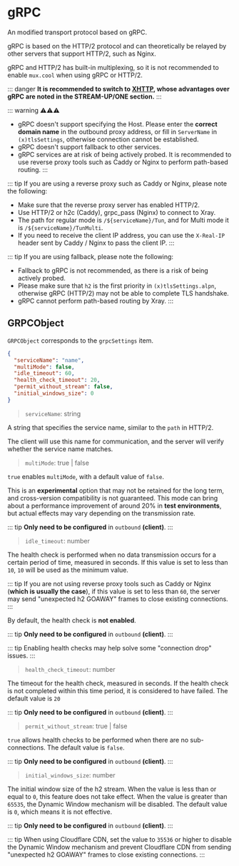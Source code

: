 # gRPC

An modified transport protocol based on gRPC.

gRPC is based on the HTTP/2 protocol and can theoretically be relayed by other servers that support HTTP/2, such as Nginx.

gRPC and HTTP/2 has built-in multiplexing, so it is not recommended to enable `mux.cool` when using gRPC or HTTP/2.

::: danger
**It is recommended to switch to [XHTTP](https://github.com/XTLS/Xray-core/discussions/4113), whose advantages over gRPC are noted in the STREAM-UP/ONE section.**
:::

::: warning ⚠⚠⚠

- gRPC doesn't support specifying the Host. Please enter the **correct domain name** in the outbound proxy address, or fill in `ServerName` in `(x)tlsSettings`, otherwise connection cannot be established.
- gRPC doesn't support fallback to other services.
- gRPC services are at risk of being actively probed. It is recommended to use reverse proxy tools such as Caddy or Nginx to perform path-based routing.
  :::

::: tip
If you are using a reverse proxy such as Caddy or Nginx, please note the following:

- Make sure that the reverse proxy server has enabled HTTP/2.
- Use HTTP/2 or h2c (Caddy), grpc_pass (Nginx) to connect to Xray.
- The path for regular mode is `/${serviceName}/Tun`, and for Multi mode it is `/${serviceName}/TunMulti`.
- If you need to receive the client IP address, you can use the `X-Real-IP` header sent by Caddy / Nginx to pass the client IP.
  :::

::: tip
If you are using fallback, please note the following:

- Fallback to gRPC is not recommended, as there is a risk of being actively probed.
- Please make sure that `h2` is the first priority in `(x)tlsSettings.alpn`, otherwise gRPC (HTTP/2) may not be able to complete TLS handshake.
- gRPC cannot perform path-based routing by Xray.
  :::

## GRPCObject

`GRPCObject` corresponds to the `grpcSettings` item.

```json
{
  "serviceName": "name",
  "multiMode": false,
  "idle_timeout": 60,
  "health_check_timeout": 20,
  "permit_without_stream": false,
  "initial_windows_size": 0
}
```

> `serviceName`: string

A string that specifies the service name, similar to the `path` in HTTP/2.

The client will use this name for communication, and the server will verify whether the service name matches.

> `multiMode`: true | false <Badge text="BETA" type="warning"/>

`true` enables `multiMode`, with a default value of `false`.

This is an **experimental** option that may not be retained for the long term, and cross-version compatibility is not guaranteed. This mode can bring about a performance improvement of around 20% in **test environments**, but actual effects may vary depending on the transmission rate.

::: tip
**Only need to be configured** in `outbound` **(client)**.
:::

> `idle_timeout`: number

The health check is performed when no data transmission occurs for a certain period of time, measured in seconds. If this value is set to less than `10`, `10` will be used as the minimum value.

::: tip
If you are not using reverse proxy tools such as Caddy or Nginx (**which is usually the case**), if this value is set to less than `60`, the server may send "unexpected h2 GOAWAY" frames to close existing connections.
:::

By default, the health check is **not enabled**.

::: tip
**Only need to be configured** in `outbound` **(client)**.
:::

::: tip
Enabling health checks may help solve some "connection drop" issues.
:::

> `health_check_timeout`: number

The timeout for the health check, measured in seconds. If the health check is not completed within this time period, it is considered to have failed.
The default value is `20`

::: tip
**Only need to be configured** in `outbound` **(client)**.
:::

> `permit_without_stream`: true | false

`true` allows health checks to be performed when there are no sub-connections. The default value is `false`.

::: tip
**Only need to be configured** in `outbound` **(client)**.
:::

> `initial_windows_size`: number

The initial window size of the h2 stream. When the value is less than or equal to `0`, this feature does not take effect. When the value is greater than `65535`, the Dynamic Window mechanism will be disabled. The default value is `0`, which means it is not effective.

::: tip
**Only need to be configured** in `outbound` **(client)**.
:::

::: tip
When using Cloudflare CDN, set the value to `35536` or higher to disable the Dynamic Window mechanism and prevent Cloudflare CDN from sending "unexpected h2 GOAWAY" frames to close existing connections.
:::

